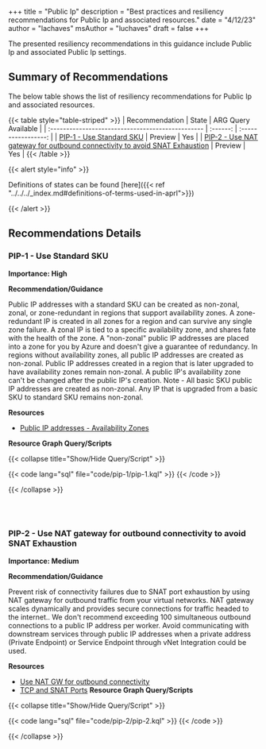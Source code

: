 +++
title = "Public Ip"
description = "Best practices and resiliency recommendations for Public Ip and associated resources."
date = "4/12/23"
author = "lachaves"
msAuthor = "luchaves"
draft = false
+++

The presented resiliency recommendations in this guidance include Public Ip and associated Public Ip settings.

## Summary of Recommendations

The below table shows the list of resiliency recommendations for Public Ip and associated resources.

{{< table style="table-striped" >}}
| Recommendation                                    |  State   | ARG Query Available |
| :------------------------------------------------ | :------: | :-----------------: |
| [PIP-1 - Use Standard SKU](#pip-1---use-standard-sku) | Preview  |         Yes         |
| [PIP-2 - Use NAT gateway for outbound connectivity to avoid SNAT Exhaustion](#pip-2---use-nat-gateway-for-outbound-connectivity-to-avoid-snat-exhaustion) | Preview |         Yes          |
{{< /table >}}

{{< alert style="info" >}}

Definitions of states can be found [here]({{< ref "../../../_index.md#definitions-of-terms-used-in-aprl">}})

{{< /alert >}}

## Recommendations Details

### PIP-1 - Use Standard SKU

**Importance: High**

**Recommendation/Guidance**

Public IP addresses with a standard SKU can be created as non-zonal, zonal, or zone-redundant in regions that support availability zones.
A zone-redundant IP is created in all zones for a region and can survive any single zone failure. A zonal IP is tied to a specific availability zone, and shares fate with the health of the zone. A "non-zonal" public IP addresses are placed into a zone for you by Azure and doesn't give a guarantee of redundancy.
In regions without availability zones, all public IP addresses are created as non-zonal. Public IP addresses created in a region that is later upgraded to have availability zones remain non-zonal. A public IP's availability zone can't be changed after the public IP's creation.
Note - All basic SKU public IP addresses are created as non-zonal. Any IP that is upgraded from a basic SKU to standard SKU remains non-zonal.

**Resources**

- [Public IP addresses - Availability Zones](https://learn.microsoft.com/azure/virtual-network/ip-services/public-ip-addresses#availability-zone)

**Resource Graph Query/Scripts**

{{< collapse title="Show/Hide Query/Script" >}}

{{< code lang="sql" file="code/pip-1/pip-1.kql" >}} {{< /code >}}

{{< /collapse >}}

<br><br>

### PIP-2 - Use NAT gateway for outbound connectivity to avoid SNAT Exhaustion

**Importance: Medium**

**Recommendation/Guidance**

Prevent risk of connectivity failures due to SNAT port exhaustion by using NAT gateway for outbound traffic from your virtual networks. NAT gateway scales dynamically and provides secure connections for traffic headed to the internet.. We don't recommend exceeding 100 simultaneous outbound connections to a public IP address per worker.  Avoid communicating with downstream services through public IP addresses when a private address (Private Endpoint) or Service Endpoint through vNet Integration could be used.

**Resources**

- [Use NAT GW for outbound connectivity](https://learn.microsoft.com/azure/advisor/advisor-reference-reliability-recommendations#use-nat-gateway-for-outbound-connectivity)
- [TCP and SNAT Ports](https://learn.microsoft.com/azure/architecture/framework/services/compute/azure-app-service/reliability#tcp-and-snat-ports)
**Resource Graph Query/Scripts**

{{< collapse title="Show/Hide Query/Script" >}}

{{< code lang="sql" file="code/pip-2/pip-2.kql" >}} {{< /code >}}

{{< /collapse >}}

<br><br>
